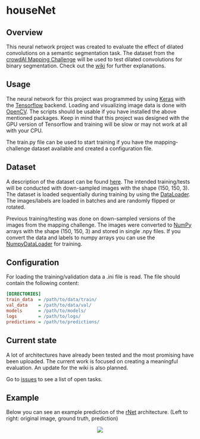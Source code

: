 # houseNet

## Overview
This neural network project was created to evaluate the effect of dilated convolutions on a semantic segmentation task.
The dataset from the [crowdAI Mapping Challenge](https://www.crowdai.org/challenges/mapping-challenge)
will be used to test dilated convolutions for binary segmentation.
Check out the [wiki](https://github.com/mcFloskel/houseNet/wiki) for further explanations. 

## Usage
The neural network for this project was programmed by using [Keras](https://keras.io/) with the [Tensorflow](https://www.tensorflow.org/) backend.
Loading and visualizing image data is done with [OpenCV](https://opencv.org/).
The scripts should be usable if you have installed the above mentioned packages.
Keep in mind that this project was designed with the GPU version of Tensorflow and training will be slow or may not work at all with your CPU.

The train.py file can be used to start training if you have the mapping-challenge dataset available and created a configuration file.

## Dataset
A description of the dataset can be found [here](https://github.com/crowdAI/mapping-challenge-starter-kit).
The intended training/tests will be conducted with down-sampled images with the shape (150, 150, 3).
The dataset is loaded sequentially during training by using the [DataLoader](https://github.com/mcFloskel/houseNet/blob/master/util/data_loader.py).
The images/labels are loaded in batches and are randomly flipped or rotated.

Previous training/testing was done on down-sampled versions of the images from the mapping challenge.
The images were converted to [NumPy](http://www.numpy.org/) arrays with the shape (150, 150, 3) and stored in single .npy files.
If you convert the data and labels to numpy arrays you can use the [NumpyDataLoader](https://github.com/mcFloskel/houseNet/blob/master/util/data_loader.py) for training.


## Configuration
For loading the training/validation data a .ini file is read.
The file should contain the following content:

```ini
[DIRECTORIES]
train_data  = /path/to/data/train/
val_data    = /path/to/data/val/
models      = /path/to/models/
logs        = /path/to/logs/
predictions = /path/to/predictions/
```

## Current state
A lot of architectures have already been tested and the most promising have been uploaded.
The current work is focused on creating a meaningful evaluation.
An update for the wiki is also planned.

Go to [issues](https://github.com/mcFloskel/houseNet/issues) to see a list of open tasks.

## Example
Below you can see an example prediction of the [rNet](https://github.com/mcFloskel/houseNet/blob/master/networks/rNet.py) architecture.
(Left to right: original image, ground truth, prediction)

<p align="center">
  <img src="https://github.com/mcFloskel/houseNet/blob/master/images/prediction_rnet.png"/>
</p>